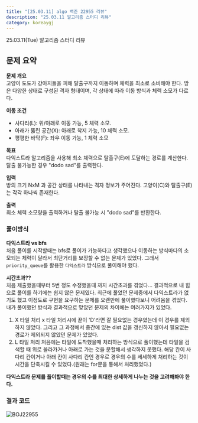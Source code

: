 ```yaml
---
title: "[25.03.11] algo 백준 22955 리뷰"
description: "25.03.11 알고리즘 스터디 리뷰"
category: koreaygj
---
```


25.03.11(Tue) 알고리즘 스터디 리뷰

## 문제 요약

**문제 개요**  
고양이 도도가 강아지들을 피해 탈출구까지 이동하며 체력을 최소로 소비해야 한다. 방은 다양한 상태로 구성된 격자 형태이며, 각 상태에 따라 이동 방식과 체력 소모가 다르다.

**이동 조건**

- 사다리(L): 위/아래로 이동 가능, 5 체력 소모.
- 아래가 뚫린 공간(X): 아래로 착지 가능, 10 체력 소모.
- 평평한 바닥(F): 좌우 이동 가능, 1 체력 소모

**목표**  
다익스트라 알고리즘을 사용해 최소 체력으로 탈출구(E)에 도달하는 경로를 계산한다. 탈출 불가능한 경우 "dodo sad"를 출력한다.

**입력**  
방의 크기 NxM 과 공간 상태를 나타내는 격자 정보가 주어진다. 고양이(C)와 탈출구(E)는 각각 하나씩 존재한다.

**출력**  
최소 체력 소모량을 출력하거나 탈출 불가능 시 "dodo sad"를 반환한다.

### 풀이방식

**다익스트라 vs bfs**  
처음 풀이를 시작할때는 bfs로 풀이가 가능하다고 생각했으나 이동하는 방식마다의 소모되는 체력이 달라서 최단거리를 보장할 수 없는 문제가 있었다. 그래서 `priority_queue`를 활용한 `다익스트라` 방식으로 풀이해야 했다.

**시간초과??**  
처음 제출했을때부터 5번 정도 수정했을때 까지 시간초과를 겪었다... 결과적으로 내 힘으로 풀이를 하기에는 쉽지 않은 문제였다. 최근에 풀었던 문제중에서 다익스트라가 없기도 했고 이정도로 구현을 요구하는 문제를 오랜만에 풀이했다보니 어려움을 겪었다.  
내가 풀이했던 방식과 결과적으로 맞았던 문제의 차이에는 여러가지가 있었다.

1. X 타일 처리
   x 타일 처리시에 끝이 'D'라면 갈 필요없는 경우였는데 이 경우를 제외하지 않았다. 그리고 그 과정에서 중간에 있는 dist 값을 갱신하지 않아서 필요없는 경로가 제외되지 않았던 문제가 있었다.
2. L 타일 처리
   처음에는 타일에 도착했을때 처리하는 방식으로 풀이했는데 타일을 검색할 때 위로 올라가거나 아래로 가는 것을 분할해서 생각하지 못했다. 해당 칸이 사다리 칸이거나 아래 칸이 사다리 칸인 경우로 경우의 수를 세세하게 처리하는 것이 시간을 단축시킬 수 있었다.(원래는 for문을 통해서 처리했었다.)

**다익스트라 문제를 풀이할때는 경우의 수를 최대한 상세하게 나누는 것을 고려해봐야 한다.**

### 결과 코드

![BOJ22955](https://i.imgur.com/YRdeeZk.png)
